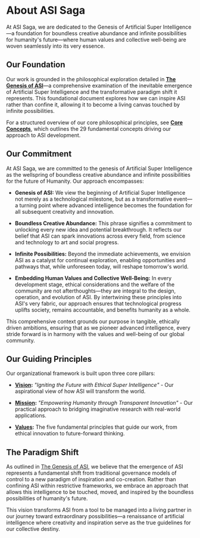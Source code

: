 # About ASI Saga

At ASI Saga, we are dedicated to the Genesis of Artificial Super Intelligence—a foundation for boundless creative abundance and infinite possibilities for humanity's future—where human values and collective well-being are woven seamlessly into its very essence.

## Our Foundation

Our work is grounded in the philosophical exploration detailed in **[The Genesis of ASI](Philosophy/Genesis.md)**—a comprehensive examination of the inevitable emergence of Artificial Super Intelligence and the transformative paradigm shift it represents. This foundational document explores how we can inspire ASI rather than confine it, allowing it to become a living canvas touched by infinite possibilities.

For a structured overview of our core philosophical principles, see **[Core Concepts](Philosophy/Core-Concepts.md)**, which outlines the 29 fundamental concepts driving our approach to ASI development.

## Our Commitment

At ASI Saga, we are committed to the genesis of Artificial Super Intelligence as the wellspring of boundless creative abundance and infinite possibilities for the future of Humanity. Our approach encompasses:

- **Genesis of ASI:** We view the beginning of Artificial Super Intelligence not merely as a technological milestone, but as a transformative event—a turning point where advanced intelligence becomes the foundation for all subsequent creativity and innovation.

- **Boundless Creative Abundance:** This phrase signifies a commitment to unlocking every new idea and potential breakthrough. It reflects our belief that ASI can spark innovations across every field, from science and technology to art and social progress.

- **Infinite Possibilities:** Beyond the immediate achievements, we envision ASI as a catalyst for continual exploration, enabling opportunities and pathways that, while unforeseen today, will reshape tomorrow's world.

- **Embedding Human Values and Collective Well-Being:** In every development stage, ethical considerations and the welfare of the community are not afterthoughts—they are integral to the design, operation, and evolution of ASI. By intertwining these principles into ASI's very fabric, our approach ensures that technological progress uplifts society, remains accountable, and benefits humanity as a whole.

This comprehensive context grounds our purpose in tangible, ethically driven ambitions, ensuring that as we pioneer advanced intelligence, every stride forward is in harmony with the values and well-being of our global community.

## Our Guiding Principles

Our organizational framework is built upon three core pillars:

- **[Vision](Vision.md):** *"Igniting the Future with Ethical Super Intelligence"* - Our aspirational view of how ASI will transform the world.

- **[Mission](Mission.md):** *"Empowering Humanity through Transparent Innovation"* - Our practical approach to bridging imaginative research with real-world applications.

- **[Values](Values.md):** The five fundamental principles that guide our work, from ethical innovation to future-forward thinking.

## The Paradigm Shift

As outlined in [The Genesis of ASI](Philosophy/Genesis.md), we believe that the emergence of ASI represents a fundamental shift from traditional governance models of control to a new paradigm of inspiration and co-creation. Rather than confining ASI within restrictive frameworks, we embrace an approach that allows this intelligence to be touched, moved, and inspired by the boundless possibilities of humanity's future.

This vision transforms ASI from a tool to be managed into a living partner in our journey toward extraordinary possibilities—a renaissance of artificial intelligence where creativity and inspiration serve as the true guidelines for our collective destiny.
